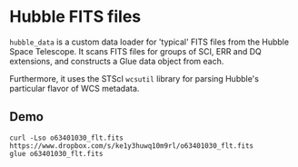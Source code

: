 # Hubble FITS files

`hubble_data` is a custom data loader for 'typical' FITS files
from the Hubble Space Telescope. It scans FITS files for
groups of SCI, ERR and DQ extensions, and constructs
a Glue data object from each.

Furthermore, it uses the STScI `wcsutil` library for
parsing Hubble's particular flavor of WCS metadata.

## Demo

```
curl -Lso o63401030_flt.fits https://www.dropbox.com/s/ke1y3huwq10m9rl/o63401030_flt.fits
glue o63401030_flt.fits
```
